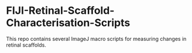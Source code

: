 # FIJI-Retinal-Scaffold-Characterisation-Scripts
This repo contains several ImageJ macro scripts for measuring changes in retinal scaffolds. 

